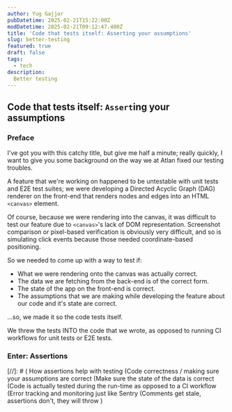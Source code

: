 ```yaml
---
author: Yug Gajjar
pubDatetime: 2025-02-21T15:22:00Z
modDatetime: 2025-02-21T09:12:47.400Z
title: 'Code that tests itself: Asserting your assumptions'
slug: better-testing
featured: true
draft: false
tags:
  - tech
description:
  Better testing
---
```


## Code that tests itself: `Assert`ing your assumptions

### Preface

I've got you with this catchy title, but give me half a minute; really quickly, I want to give
you some background on the way we at Atlan fixed our testing troubles.

A feature that we're working on happened to be untestable with
unit tests and E2E test suites; we were developing a Directed Acyclic Graph (DAG)
renderer on the front-end that renders nodes and edges into an HTML `<canvas>` element.

Of course, because we were rendering into the canvas, it was difficult to test
our feature due to `<canvas>`'s lack of DOM representation. 
Screenshot comparison or pixel-based verification is obviously very difficult,
and so is simulating click events because those needed coordinate-based positioning.

So we needed to come up with a way to test if:
- What we were rendering onto the canvas was actually correct. 
- The data we are fetching from the back-end is of the correct form.
- The state of the app on the front-end is correct.
- The assumptions that we are making while developing the feature about our code and it's state are correct.

...so, we made it so the code tests itself.

We threw the tests INTO the code that we wrote, as opposed to running CI workflows for
unit tests or E2E tests.

### Enter: Assertions



[//]: # (
    How assertions help with testing <canvas>
    (Code correctness / making sure your assumptions are correct
    (Make sure the state of the data is correct
    (Code is actually tested during the run-time as opposed to a CI workflow
    (Error tracking and monitoring just like Sentry
    (Comments get stale, assertions don't, they will throw
)
